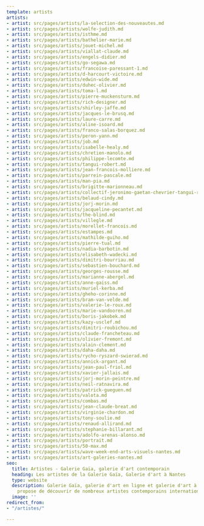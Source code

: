 ```yaml
---
template: artists
artists:
- artist: src/pages/artists/la-selection-des-nouveautes.md
- artist: src/pages/artists/wolfe-judith.md
- artist: src/pages/artists/isthme.md
- artist: src/pages/artists/bathelier-marie.md
- artist: src/pages/artists/jouet-michel.md
- artist: src/pages/artists/viallat-claude.md
- artist: src/pages/artists/engels-didier.md
- artist: src/pages/artists/go-segawa.md
- artist: src/pages/artists/francoise-paressant-1.md
- artist: src/pages/artists/d-harcourt-victoire.md
- artist: src/pages/artists/edwin-wide.md
- artist: src/pages/artists/duhec-olivier.md
- artist: src/pages/artists/toma-l.md
- artist: src/pages/artists/pierre-muckensturm.md
- artist: src/pages/artists/rich-designer.md
- artist: src/pages/artists/shirley-jaffe.md
- artist: src/pages/artists/jacques-le-brusq.md
- artist: src/pages/artists/laure-carre.md
- artist: src/pages/artists/aline-isoard.md
- artist: src/pages/artists/franco-salas-borquez.md
- artist: src/pages/artists/peron-yann.md
- artist: src/pages/artists/job.md
- artist: src/pages/artists/isabelle-healy.md
- artist: src/pages/artists/chretien-manolo.md
- artist: src/pages/artists/philippe-lecomte.md
- artist: src/pages/artists/tangui-robert.md
- artist: src/pages/artists/jean-francois-molliere.md
- artist: src/pages/artists/parrein-pascale.md
- artist: src/pages/artists/man-pia.md
- artist: src/pages/artists/brigitte-marionneau.md
- artist: src/pages/artists/collectif-jeronimo-gaetan-chevrier-tangui-robert.md
- artist: src/pages/artists/belaud-cindy.md
- artist: src/pages/artists/jorj-morin.md
- artist: src/pages/artists/jacqueline-pecantet.md
- artist: src/pages/artists/the-blind.md
- artist: src/pages/artists/villegle.md
- artist: src/pages/artists/morellet-francois.md
- artist: src/pages/artists/estampes.md
- artist: src/pages/artists/mathilde-guiho.md
- artist: src/pages/artists/pierre-tual.md
- artist: src/pages/artists/nadia-barbotin.md
- artist: src/pages/artists/elisabeth-wadecki.md
- artist: src/pages/artists/dimitri-bourriau.md
- artist: src/pages/artists/sebastien-bouchard.md
- artist: src/pages/artists/georges-rousse.md
- artist: src/pages/artists/marianne-abergel.md
- artist: src/pages/artists/anne-gaiss.md
- artist: src/pages/artists/muriel-kerba.md
- artist: src/pages/artists/gheho-corinne.md
- artist: src/pages/artists/bram-van-velde.md
- artist: src/pages/artists/valerie-le-roux.md
- artist: src/pages/artists/marie-vandooren.md
- artist: src/pages/artists/boris-jakobek.md
- artist: src/pages/artists/kazy-usclef.md
- artist: src/pages/artists/dimitri-roubichou.md
- artist: src/pages/artists/claude-francheteau.md
- artist: src/pages/artists/olivier-fremont.md
- artist: src/pages/artists/alain-clement.md
- artist: src/pages/artists/daha-daha.md
- artist: src/pages/artists/rycho-ryszard-swierad.md
- artist: src/pages/artists/annick-argant.md
- artist: src/pages/artists/jean-paul-friol.md
- artist: src/pages/artists/xavier-jallais.md
- artist: src/pages/artists/jorj-morin-peintre.md
- artist: src/pages/artists/neil-ratnavira.md
- artist: src/pages/artists/patrick-gueguen.md
- artist: src/pages/artists/valota.md
- artist: src/pages/artists/combas.md
- artist: src/pages/artists/jean-claude-breat.md
- artist: src/pages/artists/virginie-chardon.md
- artist: src/pages/artists/tony-soulie.md
- artist: src/pages/artists/renaud-allirand.md
- artist: src/pages/artists/stephanie-billarant.md
- artist: src/pages/artists/adolfo-arenas-alonso.md
- artist: src/pages/artists/portrait.md
- artist: src/pages/artists/50-max.md
- artist: src/pages/artists/wave-week-end-arts-visuels-nantes.md
- artist: src/pages/artists/art-galeries-nantes.md
seo:
  title: Artistes - Galerie Gaïa, galerie d'art contemporain
  heading: Les artistes de la Galerie Gaïa, Galerie d'art à Nantes
  type: website
  description: Galerie Gaïa, galerie d'art en ligne et galerie d'art à Nantes vous
    propose de découvrir de nombreux artistes contemporains internationaux.
  image: ''
redirect_from:
- "/artistes/"

---
```

